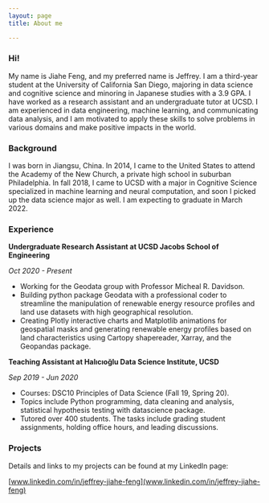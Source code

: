 ```yaml
---
layout: page
title: About me

---
```


### Hi!

My name is Jiahe Feng, and my preferred name is Jeffrey. I am a third-year student at the University of California San Diego, majoring in data science and cognitive science and minoring in Japanese studies with a 3.9 GPA. I have worked as a research assistant and an undergraduate tutor at UCSD. I am experienced in data engineering, machine learning, and communicating data analysis, and I am motivated to apply these skills to solve problems in various domains and make positive impacts in the world.

### Background

I was born in Jiangsu, China. In 2014, I came to the United States to attend the Academy of the New Church, a private high school in suburban Philadelphia. In fall 2018, I came to  UCSD with a major in Cognitive Science specialized in machine learning and neural computation, and soon I picked up the data science major as well. I am expecting to graduate in March 2022.

### Experience

**Undergraduate Research Assistant at UCSD Jacobs School of Engineering**

*Oct 2020 - Present*

- Working for the Geodata group with Professor Micheal R. Davidson.
- Building python package Geodata with a professional coder to streamline the manipulation of renewable energy resource profiles and land use datasets with high geographical resolution.
- Creating Plotly interactive charts and Matplotlib animations for geospatial masks and generating renewable energy profiles based on land characteristics using Cartopy shapereader, Xarray, and the Geopandas package.

**Teaching Assistant at Halıcıoğlu Data Science Institute, UCSD**

*Sep 2019 - Jun 2020*

- Courses: DSC10 Principles of Data Science (Fall 19, Spring 20).
- Topics include Python programming, data cleaning and analysis, statistical hypothesis testing with datascience package.
- Tutored over 400 students. The tasks include grading student assignments, holding office hours, and leading discussions.


### Projects

Details and links to my projects can be found at my LinkedIn page:

[www.linkedin.com/in/jeffrey-jiahe-feng](www.linkedin.com/in/jeffrey-jiahe-feng)

